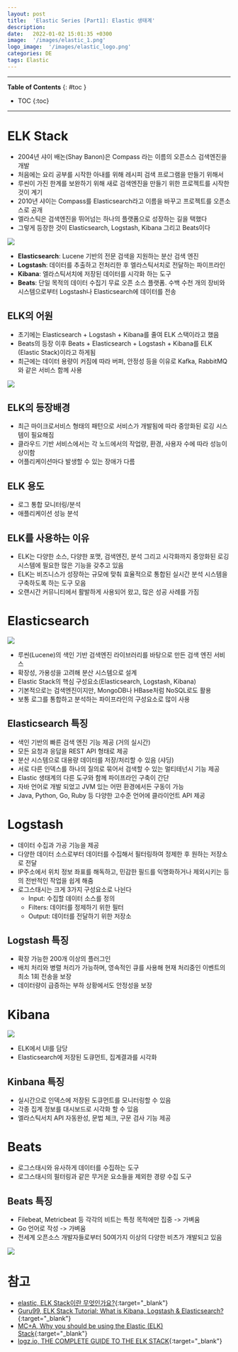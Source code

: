 ```yaml
---
layout: post
title:  'Elastic Series [Part1]: Elastic 생태계'
description: 
date:   2022-01-02 15:01:35 +0300
image:  '/images/elastic_1.png'
logo_image:  '/images/elastic_logo.png'
categories: DE
tags: Elastic
---
```


---

**Table of Contents**
{: #toc }
*  TOC
{:toc}

---
# ELK Stack

- 2004년 샤이 배논(Shay Banon)은 Compass 라는 이름의 오픈소스 검색엔진을 개발
- 처음에는 요리 공부를 시작한 아내를 위해 레시피 검색 프로그램을 만들기 위해서
- 루씬이 가진 한계를 보완하기 위해 새로 검색엔진을 만들기 위한 프로젝트를 시작한 것이 계기
- 2010년 샤이는 Compass를 Elasticsearch라고 이름을 바꾸고 프로젝트를 오픈소스로 공개
- 엘라스틱은 검색엔진을 뛰어넘는 하나의 플랫폼으로 성장하는 길을 택했다
- 그렇게 등장한 것이 Elasticsearch, Logstash, Kibana 그리고 Beats이다


![](/images/elastic_1.png)

- **Elasticsearch**: Lucene 기반의 전문 검색을 지원하는 분산 검색 엔진
- **Logstash**: 데이터를 추출하고 전처리한 후 엘라스틱서치로 전달하는 파이프라인
- **Kibana**: 엘라스틱서치에 저장된 데이터를 시각화 하는 도구
- **Beats**: 단일 목적의 데이터 수집기 무료 오픈 소스 플랫폼. 수백 수천 개의 장비와 시스템으로부터 Logstash나 Elasticsearch에 데이터를 전송

## ELK의 어원

- 초기에는 Elasticsearch + Logstash + Kibana를 줄여 ELK 스택이라고 했음
- Beats의 등장 이후 Beats + Elasticsearch + Logstash + Kibana를 ELK (Elastic Stack)이라고 하게됨
- 최근에는 데이터 용량이 커짐에 따라 버퍼, 안정성 등을 이유로 Kafka, RabbitMQ 와 같은 서비스 함께 사용
  
![](/images/elk_3.png)


## ELK의 등장배경

- 최근 마이크로서비스 형태의 패턴으로 서비스가 개발됨에 따라 중앙화된 로깅 시스템이 필요해짐
- 클라우드 기반 서비스에서는 각 노드에서의 작업량, 환경, 사용자 수에 따라 성능이 상이함
- 어플리케이션마다 발생할 수 있는 장애가 다름

## ELK 용도

- 로그 통합 모니터링/분석
- 애플리케이션 성능 분석

## ELK를 사용하는 이유

- ELK는 다양한 소스, 다양한 포맷, 검색엔진, 분석 그리고 시각화까지 중앙화된 로깅 시스템에 필요한 많은 기능을 갖추고 있음
- ELK는 비즈니스가 성장하는 규모에 맞춰 효율적으로 통합된 실시간 분석 시스템을 구축하도록 하는 도구 모음
- 오랜시간 커뮤니티에서 활발하게 사용되어 왔고, 많은 성공 사례를 가짐

# Elasticsearch

![](/images/es_main.png)

- 루씬(Lucene)의 색인 기반 검색엔진 라이브러리를 바탕으로 만든 검색 엔진 서비스
- 확장성, 가용성을 고려해 분산 시스템으로 설계
- Elastic Stack의 핵심 구성요소(Elasticsearch, Logstash, Kibana)
- 기본적으로는 검색엔진이지만, MongoDB나 HBase처럼 NoSQL로도 활용
- 보통 로그를 통합하고 분석하는 파이프라인의 구성요소로 많이 사용

## Elasticsearch 특징

- 색인 기반의 빠른 검색 엔진 기능 제공 (거의 실시간)
- 모든 요청과 응답을 REST API 형태로 제공
- 분산 시스템으로 대용량 데이터를 저장/처리할 수 있음 (샤딩)
- 서로 다른 인덱스를 하나의 질의로 묶어서 검색할 수 있는 멀티테넌시 기능 제공
- Elastic 생태계의 다른 도구와 함께 파이프라인 구축이 간단
- 자바 언어로 개발 되었고 JVM 있는 어떤 환경에서든 구동이 가능
- Java, Python, Go, Ruby 등 다양한 고수준 언어에 클라이언트 API 제공


# Logstash

- 데이터 수집과 가공 기능을 제공
- 다양한 데이터 소스로부터 데이터를 수집해서 필터링하여 정제한 후 원하는 저장소로 전달
- IP주소에서 위치 정보 좌표를 해독하고, 민감한 필드를 익명화하거나 제외시키는 등의 전반적인 작업을 쉽게 해줌
- 로그스태시는 크게 3가지 구성요소로 나뉜다
  - Input: 수집할 데이터 소스를 정의
  - Filters: 데이터를 정제하기 위한 필터
  - Output: 데이터를 전달하기 위한 저장소

## Logstash 특징

- 확장 가능한 200개 이상의 플러그인
- 배치 처리와 병렬 처리가 가능하며, 영속적인 큐를 사용해 현재 처리중인 이벤트의 최소 1회 전송을 보장
- 데이터량이 급증하는 부하 상황에서도 안정성을 보장

# Kibana

![](/images/kibana_main.webp)

- ELK에서 UI를 담당
- Elasticsearch에 저장된 도큐먼트, 집계결과를 시각화

## Kinbana 특징

- 실시간으로 인덱스에 저장된 도큐먼트를 모니터링할 수 있음
- 각종 집계 정보를 대시보드로 시각화 할 수 있음
- 엘라스틱서치 API 자동완성, 문법 체크, 구문 검사 기능 제공

# Beats

- 로그스태시와 유사하게 데이터를 수집하는 도구
- 로그스태시의 필터링과 같은 무거운 요소들을 제외한 경량 수집 도구

## Beats 특징

- Filebeat, Metricbeat 등 각각의 비트는 특정 목적에만 집중 -> 가벼움
- Go 언어로 작성 -> 가벼움
- 전세계 오픈소스 개발자들로부터 50여가지 이상의 다양한 비츠가 개발되고 있음

![](/images/beats_1.png)

# 참고

- [elastic, ELK Stack이란 무엇인가요?](https://www.elastic.co/kr/what-is/elk-stack){:target="_blank"}
- [Guru99, ELK Stack Tutorial: What is Kibana, Logstash & Elasticsearch?](https://www.guru99.com/elk-stack-tutorial.html){:target="_blank"}
- [MC+A, Why you should be using the Elastic (ELK) Stack](https://www.mcplusa.com/the-3-reasons-why-you-should-be-using-elk/){:target="_blank"}
- [logz.io, THE COMPLETE GUIDE TO THE ELK STACK](https://logz.io/learn/complete-guide-elk-stack/){:target="_blank"}

